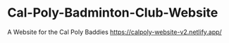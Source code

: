 # Cal-Poly-Badminton-Club-Website

A Website for the Cal Poly Baddies
https://calpoly-website-v2.netlify.app/
